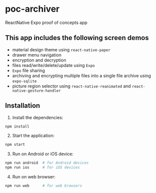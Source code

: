 # poc-archiver

ReactNative Expo proof of concepts app

## This app includes the following screen demos

- material design theme using `react-native-paper`
- drawer menu navigation
- encryption and decryption
- files read/write/delete/update using `Expo`
- `Expo` file sharing
- archiving and encrypting multiple files into a single file archive using `expo-sqlite`
- picture region selector using `react-native-reanimated` and `react-native-gesture-handler`


## Installation

1. Install the dependencies: 
```bash
npm install 
``` 
2. Start the application: 
```bash
npm start 
``` 
3. Run on Android or iOS device: 
```bash 
npm run android  # for Android devices 
npm run ios      # for iOS devices  
```  
4. Run on web browser:  
```bash  
npm run web      # for web browsers  
```